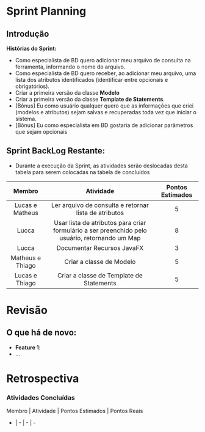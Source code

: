 # Sprint Planning
## Introdução
**Histórias do Sprint:**
- Como especialista de BD quero adicionar meu arquivo de consulta na ferramenta, informando o nome do arquivo.
- Como especialista de BD quero receber, ao adicionar meu arquivo, uma lista dos atributos identificados (identificar entre opcionais e obrigatórios).
- Criar a primeira versão da classe **Modelo**
- Criar a primeira versão da classe **Template de Statements**.
- [Bônus] Eu como usuário qualquer quero que as informações que criei (modelos e atributos) sejam salvas e recuperadas toda vez que iniciar o sistema.
- [Bônus] Eu como especialista em BD gostaria de adicionar parâmetros que sejam opcionais
## Sprint BackLog Restante:
- Durante a execução da Sprint, as atividades serão deslocadas desta tabela para serem colocadas na tabela de concluídos

| Membro | Atividade | Pontos Estimados |
| :---:     |     :---:     |      :---:  |       
| Lucas e Matheus |  Ler arquivo de consulta e retornar lista de atributos | 5 |
| Lucca | Usar lista de atributos para criar formulário a ser preenchido pelo usuário, retornando um Map | 8 |
| Lucca | Documentar Recursos JavaFX | 3 |
| Matheus e Thiago | Criar a classe de Modelo | 5 |
| Lucas e Thiago | Criar a classe de Template de Statements | 5 |

# Revisão
## O que há de novo:
- **Feature 1**:
- ...

# Retrospectiva
### Atividades Concluídas


Membro | Atividade | Pontos Estimados | Pontos Reais
  -    |     -     |         -        |   -
